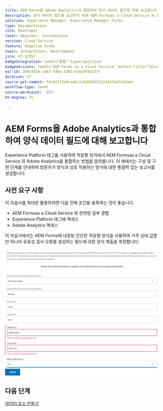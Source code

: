 ```yaml
---
title: AEM Forms을 Adobe Analytics과 통합하여 양식 데이터 필드에 대해 보고합니다
description: 양식 데이터 필드를 보고하기 위해 AEM Formsas a Cloud Service 와 Adobe Analytics 통합
solution: Experience Manager, Experience Manager Forms
type: Documentation
role: Developer
level: Beginner, Intermediate
version: Cloud Service
feature: Adaptive Forms
topic: Integrations, Development
jira: KT-12557
badgeIntegration: label="통합" type="positive"
badgeVersions: label="AEM Forms as a Cloud Service" before-title="false"
exl-id: 369c563e-c847-438a-a783-bc6a9f81b77c
duration: 27
source-git-commit: f4c621f3a9caa8c2c64b8323312343fe421a5aee
workflow-type: tm+mt
source-wordcount: '157'
ht-degree: 2%

---
```


# AEM Forms을 Adobe Analytics과 통합하여 양식 데이터 필드에 대해 보고합니다

Experience Platform 태그를 사용하여 적응형 양식에서 AEM Formsas a Cloud Service 와 Adobe Analytics을 통합하는 방법을 알아봅니다. 이 예에서는 구성 및 구현 단계를 안내하여 방문자가 양식과 상호 작용하는 방식에 대한 통찰력 있는 보고서를 생성합니다.

## 사전 요구 사항

이 자습서를 최대한 활용하려면 다음 전제 조건을 충족하는 것이 좋습니다.

* AEM Formsas a Cloud Service 와 관련된 일부 경험
* Experience Platform 태그에 액세스
* Adobe Analytics 액세스

이 자습서에서는 AEM Forms에 내장된 간단한 적응형 양식을 사용하여 거주 상태 값뿐만 아니라 유효성 검사 오류를 생성하는 필드에 대한 양식 제출을 측정합니다.

![적응형 양식](assets/use-case.png)

## 다음 단계

[데이터 요소 만들기](./data-elements.md)